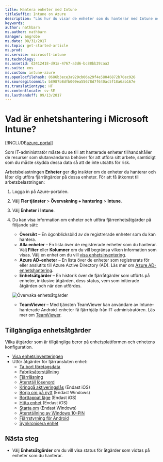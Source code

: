 ```yaml
---
title: Hantera enheter med Intune
titleSuffix: Intune on Azure
description: "Läs hur du visar de enheter som du hanterar med Intune och utför olika åtgärder på dem.”"
keywords: 
author: nathbarn
ms.author: nathbarn
manager: angrobe
ms.date: 08/31/2017
ms.topic: get-started-article
ms.prod: 
ms.service: microsoft-intune
ms.technology: 
ms.assetid: d2412418-d91a-4767-a3d6-bc88bb29caa2
ms.suite: ems
ms.custom: intune-azure
ms.openlocfilehash: 0686b3ece3a929cb06a29f4e58046872b70ec926
ms.sourcegitcommit: b8987b8dfb009ea55678d7f640ac5f18a6ab167e
ms.translationtype: HT
ms.contentlocale: sv-SE
ms.lasthandoff: 09/13/2017
---
```

# <a name="what-is-microsoft-intune-device-management"></a>Vad är enhetshantering i Microsoft Intune?


[!INCLUDE[azure_portal](./includes/azure_portal.md)]

Som IT-administratör måste du se till att hanterade enheter tillhandahåller de resurser som slutanvändarna behöver för att utföra sitt arbete, samtidigt som du måste skydda dessa data så att de inte utsätts för risk.

Arbetsbelastningen **Enheter** ger dig insikter om de enheter du hanterar och låter dig utföra fjärråtgärder på dessa enheter. För att få åtkomst till arbetsbelastningen:

1. Logga in på Azure-portalen.
2. Välj **Fler tjänster** > **Övervakning + hantering** > **Intune**.
3. Välj **Enheter** i **Intune**.
4. Du kan visa information om enheter och utföra fjärrenhetsåtgärder på följande sätt:
    - **Översikt** – En ögonblicksbild av de registrerade enheter som du kan hantera.
    - **Alla enheter** – En lista över de registrerade enheter som du hanterar. Välj **Filter** eller **Kolumner** om du vill begränsa vilken information som visas. Välj en enhet om du vill [visa enhetsinventering](device-inventory.md).
    - **Azure AD-enheter** – En lista över de enheter som registrerats för eller anslutits till Azure Active Directory (AD). Läs mer om [Azure AD-enhetshantering](https://docs.microsoft.com/azure/active-directory/device-management-introduction).
    - **Enhetsåtgärder** – En historik över de fjärråtgärder som utförts på enheter, inklusive åtgärden, dess status, vem som initierade åtgärden och när den utfördes.

    ![Övervaka enhetsåtgärder](./media/monitor-device-actions.png)

    - **TeamViewer** – Med tjänsten TeamViewer kan användare av Intune-hanterade Android-enheter få fjärrhjälp från IT-administratören. Läs mer om [TeamViewer](device-profile-android-teamviewer.md).

## <a name="available-device-actions"></a>Tillgängliga enhetsåtgärder
Vilka åtgärder som är tillgängliga beror på enhetsplattformen och enhetens konfiguration.

- [Visa enhetsinventeringen](device-inventory.md)
- Utför åtgärder för fjärransluten enhet:
    - [Ta bort företagsdata](devices-wipe.md#remove-company-data)
    - [Fabriksåterställning](devices-wipe.md#factory-reset)
    - [Fjärrlåsning](device-remote-lock.md)
    - [Återställ lösenord](device-passcode-reset.md)
    - [Kringgå aktiveringslås](device-activation-lock-bypass.md) (Endast iOS)
    - [Börja om på nytt](device-fresh-start.md) (Endast Windows)
    - [Borttappat läge](device-lost-mode.md) (Endast iOS)
    - [Hitta enhet](device-locate.md) (Endast iOS)
    - [Starta om](device-restart.md) (Endast Windows)
    - [Återställning av Windows 10-PIN](device-windows-pin-reset.md)
    - [Fjärrstyrning för Android](device-profile-android-teamviewer.md)
    - [Synkronisera enhet](device-sync.md)


## <a name="next-steps"></a>Nästa steg

- Välj **Enhetsåtgärder** om du vill visa status för åtgärder som vidtas på enheter som du hanterar.
